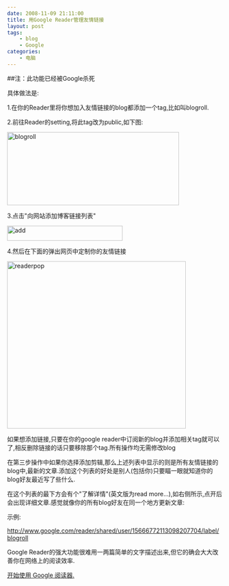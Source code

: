 ```yaml
---
date: 2008-11-09 21:11:00
title: 用Google Reader管理友情链接
layout: post
tags:
    - blog
    - Google
categories:
    - 电脑
---
```


##注：此功能已经被Google杀死

具体做法是:

1.在你的Reader里将你想加入友情链接的blog都添加一个tag,比如叫blogroll.

2.前往Reader的setting,将此tag改为public,如下图:

<!--more-->

<img class="aligncenter size-full wp-image-1192" title="blogroll" src="http://pic.ztpala.com/wp-content/uploads/2008/11/blogroll.png" alt="blogroll" width="402" height="171" />

3.点击"向网站添加博客链接列表"

<img class="aligncenter size-full wp-image-1193" title="add" src="http://pic.ztpala.com/wp-content/uploads/2008/11/add.png" alt="add" width="270" height="35" />

4.然后在下面的弹出网页中定制你的友情链接

<img class="aligncenter size-full wp-image-1194" title="readerpop" src="http://pic.ztpala.com/wp-content/uploads/2008/11/readerpop.png" alt="readerpop" width="418" height="391" />

如果想添加链接,只要在你的google reader中订阅新的blog并添加相关tag就可以了,相反删除链接的话只要移除那个tag.所有操作均无需修改blog

在第三步操作中如果你选择添加剪辑,那么上述列表中显示的则是所有友情链接的blog中,最新的文章.添加这个列表的好处是别人(包括你)只要瞄一眼就知道你的blog好友最近写了些什么.

在这个列表的最下方会有个"了解详情"(英文版为read more...),如右侧所示,点开后会出现详细文章.感觉就像你的所有blog好友在同一个地方更新文章:

示例:

<a href="http://www.google.com/reader/shared/user/15666772113098207704/label/blogroll">http://www.google.com/reader/shared/user/15666772113098207704/label/blogroll</a>

Google Reader的强大功能很难用一两篇简单的文字描述出来,但它的确会大大改善你在网络上的阅读效率.

<a href="http://www.google.com/reader/">开始使用 Google 阅读器.</a>
